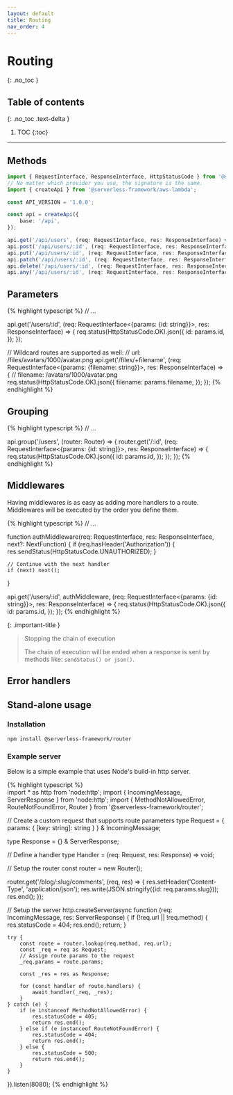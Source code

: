 ```yaml
---
layout: default
title: Routing
nav_order: 4
---
```


# Routing
{: .no_toc }

## Table of contents
{: .no_toc .text-delta }

1. TOC
{:toc}

---

## Methods

```typescript
import { RequestInterface, ResponseInterface, HttpStatusCode } from '@serverless-framework/core';
// No matter which provider you use, the signature is the same.
import { createApi } from '@serverless-framework/aws-lambda';

const API_VERSION = '1.0.0';

const api = createApi({
    base: '/api',
});

api.get('/api/users', (req: RequestInterface, res: ResponseInterface) => {});
api.post('/api/users/:id', (req: RequestInterface, res: ResponseInterface) => {});
api.put('/api/users/:id', (req: RequestInterface, res: ResponseInterface) => {});
api.patch('/api/users/:id', (req: RequestInterface, res: ResponseInterface) => {});
api.delete('/api/users/:id', (req: RequestInterface, res: ResponseInterface) => {});
api.any('/api/users/:id', (req: RequestInterface, res: ResponseInterface) => {});
```

## Parameters
{% highlight typescript %}
// ...

api.get('/users/:id', (req: RequestInterface<{params: {id: string}}>, res: ResponseInterface) => {
        req.status(HttpStatusCode.OK).json({
        id: params.id,
    });
});

// Wildcard routes are supported as well:
// url: /files/avatars/1000/avatar.png
api.get('/files/+filename', (req: RequestInterface<{params: {filename: string}}>, res: ResponseInterface) => {
    // filename: /avatars/1000/avatar.png
    req.status(HttpStatusCode.OK).json({
        filename: params.filename,
    });
});
{% endhighlight %}

## Grouping 
{% highlight typescript %}
// ...

api.group('/users', (router: Router) => {
    router.get('/:id', (req: RequestInterface<{params: {id: string}}>, res: ResponseInterface) => {
        req.status(HttpStatusCode.OK).json({
            id: params.id,
        });
    });
});
{% endhighlight %}

## Middlewares
Having middlewares is as easy as adding more handlers to a route.  
Middlewares will be executed by the order you define them.  

{% highlight typescript %}
// ...

function authMiddleware(req: RequestInterface, res: ResponseInterface, next?: NextFunction) {
    if (req.hasHeader('Authorization')) {
        res.sendStatus(HttpStatusCode.UNAUTHORIZED);
    }

    // Continue with the next handler
    if (next) next();
}

api.get('/users/:id', authMiddleware, (req: RequestInterface<{params: {id: string}}>, res: ResponseInterface) => {
    req.status(HttpStatusCode.OK).json({
        id: params.id,
    });
});
{% endhighlight %}

{: .important-title }
> Stopping the chain of execution
> 
>The chain of execution will be ended when a response is sent by methods like:
>`sendStatus() or json()`.

## Error handlers

## Stand-alone usage

### Installation

```shell
npm install @serverless-framework/router
```

### Example server

Below is a simple example that uses Node's build-in http server.  

{% highlight typescript %}  
import * as http from 'node:http';
import { IncomingMessage, ServerResponse } from 'node:http';
import { MethodNotAllowedError, RouteNotFoundError, Router } from '@serverless-framework/router';

// Create a custom request that supports route parameters
type Request = {
params: { [key: string]: string }
} & IncomingMessage;

type Response = {} & ServerResponse;

// Define a handler
type Handler = (req: Request, res: Response) => void;

// Setup the router
const router = new Router<Handler>();

router.get('/blog/:slug/comments', (req, res) => {
    res.setHeader('Content-Type', 'application/json');
    res.write(JSON.stringify({id: req.params.slug}));
    res.end();
});

// Setup the server
http.createServer(async function (req: IncomingMessage, res: ServerResponse) {
    if (!req.url || !req.method) {
        res.statusCode = 404;
        res.end();
        return;
    }

    try {
        const route = router.lookup(req.method, req.url);
        const _req = req as Request;
        // Assign route params to the request
        _req.params = route.params;
    
        const _res = res as Response;
    
        for (const handler of route.handlers) {
            await handler(_req, _res);
        }
    } catch (e) {
        if (e instanceof MethodNotAllowedError) {
            res.statusCode = 405;
            return res.end();
        } else if (e instanceof RouteNotFoundError) {
            res.statusCode = 404;
            return res.end();
        } else {
            res.statusCode = 500;
            return res.end();
        }
    }
}).listen(8080);
{% endhighlight %}
